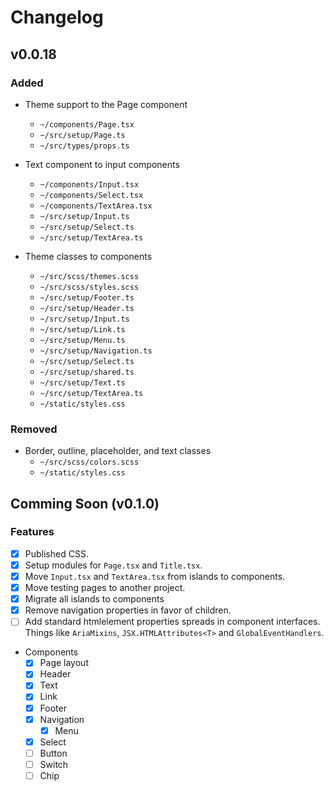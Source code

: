 # Changelog

## v0.0.18

### Added

- Theme support to the Page component
  - `~/components/Page.tsx`
  - `~/src/setup/Page.ts`
  - `~/src/types/props.ts`

- Text component to input components
  - `~/components/Input.tsx`
  - `~/components/Select.tsx`
  - `~/components/TextArea.tsx`
  - `~/src/setup/Input.ts`
  - `~/src/setup/Select.ts`
  - `~/src/setup/TextArea.ts`

- Theme classes to components
  - `~/src/scss/themes.scss`
  - `~/src/scss/styles.scss`
  - `~/src/setup/Footer.ts`
  - `~/src/setup/Header.ts`
  - `~/src/setup/Input.ts`
  - `~/src/setup/Link.ts`
  - `~/src/setup/Menu.ts`
  - `~/src/setup/Navigation.ts`
  - `~/src/setup/Select.ts`
  - `~/src/setup/shared.ts`
  - `~/src/setup/Text.ts`
  - `~/src/setup/TextArea.ts`
  - `~/static/styles.css`

### Removed

- Border, outline, placeholder, and text classes
  - `~/src/scss/colors.scss`
  - `~/static/styles.css`

## Comming Soon (v0.1.0)

### Features

- [x] Published CSS.
- [x] Setup modules for `Page.tsx` and `Title.tsx`.
- [x] Move `Input.tsx` and `TextArea.tsx` from islands to components.
- [x] Move testing pages to another project.
- [x] Migrate all islands to components
- [x] Remove navigation properties in favor of children.
- [ ] Add standard htmlelement properties spreads in component interfaces. Things like `AriaMixins`, `JSX.HTMLAttributes<T>` and `GlobalEventHandlers`.

- Components
  - [x] Page layout
  - [x] Header
  - [x] Text
  - [x] Link
  - [x] Footer
  - [x] Navigation
    - [x] Menu
  - [x] Select
  - [ ] Button
  - [ ] Switch
  - [ ] Chip
